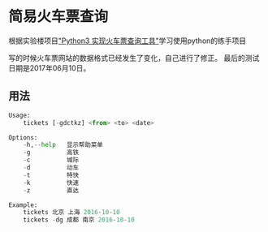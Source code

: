 # 简易火车票查询
根据实验楼项目["Python3 实现火车票查询工具"](https://www.shiyanlou.com/courses/623/labs/2072/document)学习使用python的练手项目

写的时候火车票网站的数据格式已经发生了变化，自己进行了修正。
最后的测试日期是2017年06月10日。

## 用法
```python
Usage:
    tickets [-gdctkz] <from> <to> <date>

Options:
    -h,--help   显示帮助菜单
    -g          高铁
    -c          城际
    -d          动车
    -t          特快
    -k          快速
    -z          直达

Example:
    tickets 北京 上海 2016-10-10
    tickets -dg 成都 南京 2016-10-10
```
